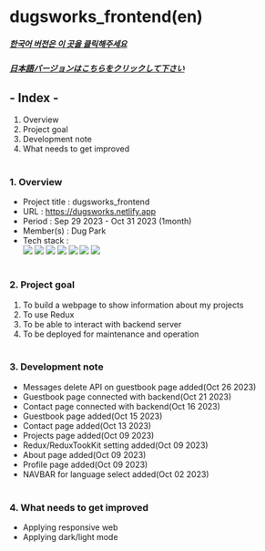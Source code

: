# dugsworks_frontend(en)

##### [한국어 버전은 이 곳을 클릭해주세요](README.md)

##### [日本語バージョンはこちらをクリックして下さい](README_JP.md)

## - Index -

1. Overview
2. Project goal
3. Development note
4. What needs to get improved
   </br>
   </br>

### 1. Overview

- Project title : dugsworks_frontend
- URL : https://dugsworks.netlify.app
- Period : Sep 29 2023 - Oct 31 2023 (1month)
- Member(s) : Dug Park
- Tech stack : </br>
  <img src="https://img.shields.io/badge/HTML5-E34F26?style=for-the-badge&logo=HTML5&logoColor=white">
  <img src="https://img.shields.io/badge/CSS3-1572B6?style=for-the-badge&logo=CSS3&logoColor=white">
  <img src="https://img.shields.io/badge/Typescript-3178C6?style=for-the-badge&logo=Typescript&logoColor=white">
  <img src="https://img.shields.io/badge/React-61DAFB?style=for-the-badge&logo=react&logoColor=white">
  <img src="https://img.shields.io/badge/Redux-764ABC?style=for-the-badge&logo=redux&logoColor=white">
  <img src="https://img.shields.io/badge/Sass-CC6699?style=for-the-badge&logo=sass&logoColor=white">
  <img src="https://img.shields.io/badge/Git-F05032?style=for-the-badge&logo=Git&logoColor=white">
  </br>
  </br>

### 2. Project goal

1. To build a webpage to show information about my projects
2. To use Redux
3. To be able to interact with backend server
4. To be deployed for maintenance and operation
   </br>
   </br>

### 3. Development note

- Messages delete API on guestbook page added(Oct 26 2023)
- Guestbook page connected with backend(Oct 21 2023)
- Contact page connected with backend(Oct 16 2023)
- Guestbook page added(Oct 15 2023)
- Contact page added(Oct 13 2023)
- Projects page added(Oct 09 2023)
- Redux/ReduxTookKit setting added(Oct 09 2023)
- About page added(Oct 09 2023)
- Profile page added(Oct 09 2023)
- NAVBAR for language select added(Oct 02 2023)
  </br>
  </br>

### 4. What needs to get improved

- Applying responsive web
- Applying dark/light mode
